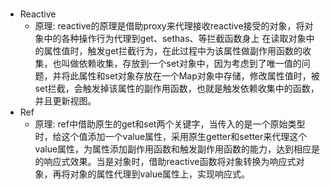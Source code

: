 # 
 - Reactive 
    - 原理:
        reactive的原理是借助proxy来代理接收reactive接受的对象，将对象中的各种操作行为代理到get、sethas、等拦截函数身上
        在读取对象中的属性值时，触发get拦截行为，在此过程中为该属性做副作用函数的收集，也叫做依赖收集，存放到一个set对象中，因为考虑到了唯一值的问题，并将此属性和set对象存放在一个Map对象中存储，修改属性值时，被set拦截，会触发掉该属性的副作用函数，也就是触发依赖收集中的函数，并且更新视图。
 - Ref 
    - 原理:
        ref中借助原生的get和set两个关键字，当传入的是一个原始类型时，给这个值添加一个value属性，采用原生getter和setter来代理这个value属性，为属性添加副作用函数和触发副作用函数的能力，达到相应是的响应式效果。当是对象时，借助reactive函数将对象转换为响应式对象，再将对象的属性代理到value属性上，实现响应式。